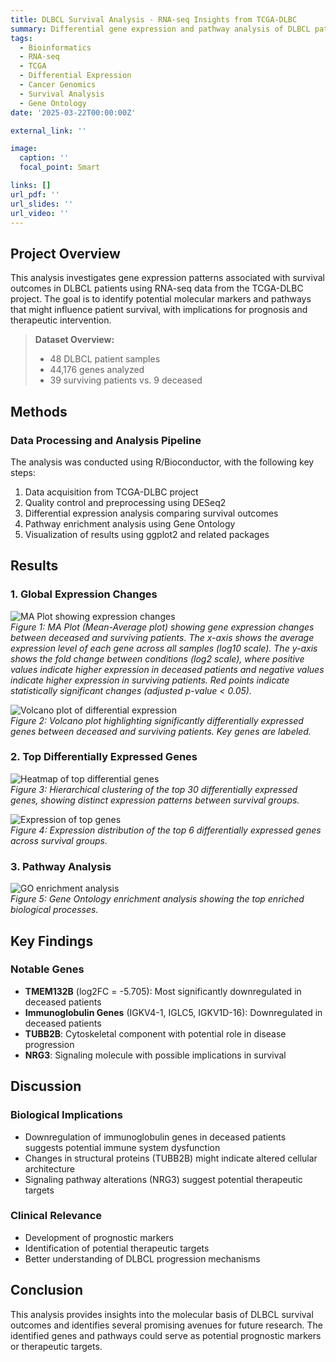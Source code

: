 ```yaml
---
title: DLBCL Survival Analysis - RNA-seq Insights from TCGA-DLBC
summary: Differential gene expression and pathway analysis of DLBCL patients using RNA-seq data from TCGA to identify molecular markers linked to survival.
tags:
  - Bioinformatics
  - RNA-seq
  - TCGA
  - Differential Expression
  - Cancer Genomics
  - Survival Analysis
  - Gene Ontology
date: '2025-03-22T00:00:00Z'

external_link: ''

image:
  caption: ''
  focal_point: Smart

links: []
url_pdf: ''
url_slides: ''
url_video: ''
---
```


## Project Overview

This analysis investigates gene expression patterns associated with survival outcomes in DLBCL patients using RNA-seq data from the TCGA-DLBC project. The goal is to identify potential molecular markers and pathways that might influence patient survival, with implications for prognosis and therapeutic intervention.

> **Dataset Overview:**
> - 48 DLBCL patient samples  
> - 44,176 genes analyzed  
> - 39 surviving patients vs. 9 deceased  

## Methods

### Data Processing and Analysis Pipeline

The analysis was conducted using R/Bioconductor, with the following key steps:

1. Data acquisition from TCGA-DLBC project  
2. Quality control and preprocessing using DESeq2  
3. Differential expression analysis comparing survival outcomes  
4. Pathway enrichment analysis using Gene Ontology  
5. Visualization of results using ggplot2 and related packages  

## Results

### 1. Global Expression Changes

![MA Plot showing expression changes](ma_plot.png)  
*Figure 1: MA Plot (Mean-Average plot) showing gene expression changes between deceased and surviving patients. The x-axis shows the average expression level of each gene across all samples (log10 scale). The y-axis shows the fold change between conditions (log2 scale), where positive values indicate higher expression in deceased patients and negative values indicate higher expression in surviving patients. Red points indicate statistically significant changes (adjusted p-value < 0.05).*

![Volcano plot of differential expression](enhanced_volcano.png)  
*Figure 2: Volcano plot highlighting significantly differentially expressed genes between deceased and surviving patients. Key genes are labeled.*

### 2. Top Differentially Expressed Genes

![Heatmap of top differential genes](enhanced_heatmap.png)  
*Figure 3: Hierarchical clustering of the top 30 differentially expressed genes, showing distinct expression patterns between survival groups.*

![Expression of top genes](top_genes_boxplot.png)  
*Figure 4: Expression distribution of the top 6 differentially expressed genes across survival groups.*

### 3. Pathway Analysis

![GO enrichment analysis](enrichment_dotplot.png)  
*Figure 5: Gene Ontology enrichment analysis showing the top enriched biological processes.*

## Key Findings

### Notable Genes

- **TMEM132B** (log2FC = -5.705): Most significantly downregulated in deceased patients  
- **Immunoglobulin Genes** (IGKV4-1, IGLC5, IGKV1D-16): Downregulated in deceased patients  
- **TUBB2B**: Cytoskeletal component with potential role in disease progression  
- **NRG3**: Signaling molecule with possible implications in survival  

## Discussion

### Biological Implications

- Downregulation of immunoglobulin genes in deceased patients suggests potential immune system dysfunction  
- Changes in structural proteins (TUBB2B) might indicate altered cellular architecture  
- Signaling pathway alterations (NRG3) suggest potential therapeutic targets  

### Clinical Relevance

- Development of prognostic markers  
- Identification of potential therapeutic targets  
- Better understanding of DLBCL progression mechanisms  

## Conclusion

This analysis provides insights into the molecular basis of DLBCL survival outcomes and identifies several promising avenues for future research. The identified genes and pathways could serve as potential prognostic markers or therapeutic targets.